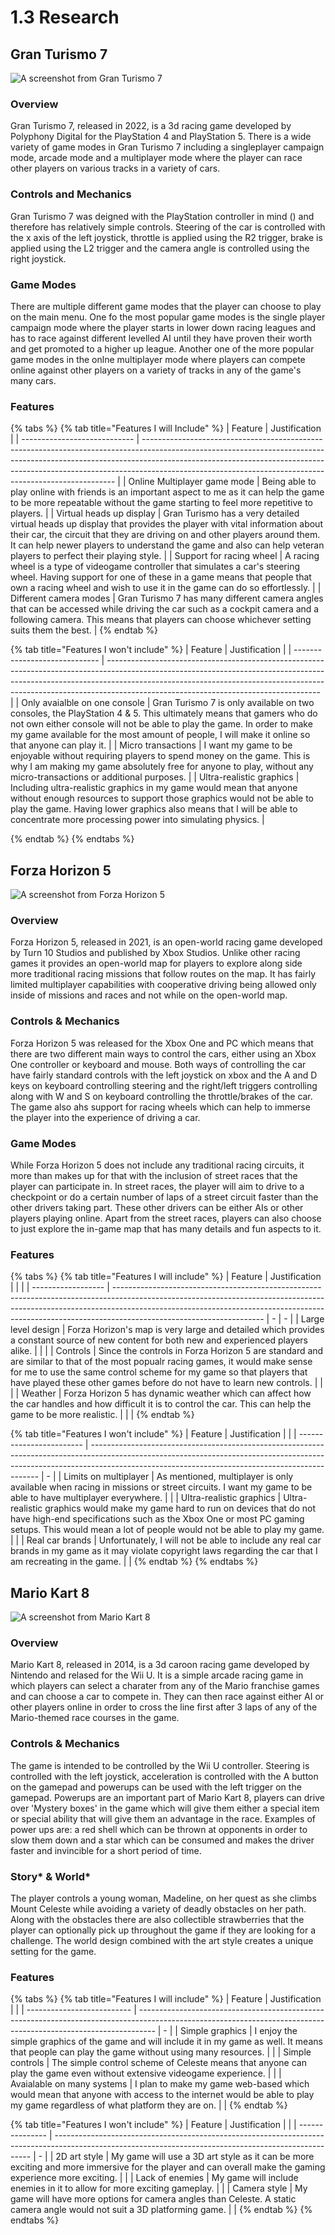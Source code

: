 # 1.3 Research

## Gran Turismo 7

![A screenshot from Gran Turismo 7](<../.gitbook/assets/image (1).png>)

### Overview

Gran Turismo 7, released in 2022, is a 3d racing game developed by Polyphony Digital for the PlayStation 4 and PlayStation 5. There is a wide variety of game modes in Gran Turismo 7 including a singleplayer campaign mode, arcade mode and a multiplayer mode where the player can race other players on various tracks in a variety of cars.

### Controls and Mechanics

Gran Turismo 7 was deigned with the PlayStation controller in mind (<img src="../.gitbook/assets/image (2).png" alt="" data-size="line">) and therefore has relatively simple controls. Steering of the car is controlled with the x axis of the left joystick, throttle is applied using the R2 trigger, brake is applied using the L2 trigger and the camera angle is controlled using the right joystick.

### Game Modes&#x20;

There are multiple different game modes that the player can choose to play on the main menu. One fo the most popular game modes is the single player campaign mode where the player starts in lower down racing leagues and has to race against different levelled AI until they have proven their worth and get promoted to a higher up league. Another one of the more popular game modes in the onlne multiplayer mode where players can compete online against other players on a variety of tracks in any of the game's many cars.

### Features

{% tabs %}
{% tab title="Features I will Include" %}
| Feature                      | Justification                                                                                                                                                                                                                                                                                                     |
| ---------------------------- | ----------------------------------------------------------------------------------------------------------------------------------------------------------------------------------------------------------------------------------------------------------------------------------------------------------------- |
| Online Multiplayer game mode | Being able to play online with friends is an important aspect to me as it can help the game to be more repeatable without the game starting to feel more repetitive to players.                                                                                                                                   |
| Virtual heads up display     | Gran Turismo has a very detailed virtual heads up display that provides the player with vital information about their car, the circuit that they are driving on and other players around them. It can help newer players to understand the game and also can help veteran players to perfect their playing style. |
| Support for racing wheel     | A racing wheel is a type of videogame controller that simulates a car's steering wheel. Having support for one of these in a game means that people that own a racing wheel and wish to use it in the game can do so effortlessly.                                                                                |
| Different camera modes       | Gran Turismo 7 has many different camera angles that can be accessed while driving the car such as a cockpit camera and a following camera. This means that players can choose whichever setting suits them the best.                                                                                             |
{% endtab %}

{% tab title="Features I won't include" %}
| Feature                       | Justification                                                                                                                                                                                                                                                                                   |
| ----------------------------- | ----------------------------------------------------------------------------------------------------------------------------------------------------------------------------------------------------------------------------------------------------------------------------------------------- |
| Only avaialble on one console | Gran Turismo 7 is only available on two consoles, the PlayStation 4 & 5. This ultimately means that gamers who do not own either console will not be able to play the game. In order to make my game available for the most amount of people, I will make it online so that anyone can play it. |
| Micro transactions            | I want my game to be enjoyable without requiring players to spend money on the game. This is why I am making my game absolutely free for anyone to play, without any micro-transactions or additional purposes.                                                                                 |
| Ultra-realistic graphics      | Including ultra-realistic graphics in my game would mean that anyone without enough resources to support those graphics would not be able to play the game. Having lower graphics also means that I will be able to concentrate more processing power into simulating physics.                  |


{% endtab %}
{% endtabs %}

## Forza Horizon 5

![A screenshot from Forza Horizon 5](<../.gitbook/assets/image (3).png>)

### Overview

Forza Horizon 5, released in 2021, is an open-world racing game developed by Turn 10 Studios and published by Xbox Studios. Unlike other racing games it provides an open-world map for players to explore along side more traditional racing missions that follow routes on the map. It has fairly limited multiplayer capabilities with cooperative driving being allowed only inside of missions and races and not while on the open-world map.

### Controls & Mechanics

Forza Horizon 5 was released for the Xbox One and PC which means that there are two different main ways to control the cars, either using an Xbox One controller or keyboard and mouse. Both ways of controlling the car have fairly standard controls with the left joystick on xbox and the A and D keys on keyboard controlling steering and the right/left triggers controlling along with W and S on keyboard controlling the throttle/brakes of the car. The game also ahs support for racing wheels which can help to immerse the player into the experience of driving a car.

### Game Modes

While Forza Horizon 5 does not include any traditional racing circuits, it more than makes up for that with the inclusion of street races that the player can participate in. In street races, the player will aim to drive to a checkpoint or do a certain number of laps of a street circuit faster than the other drivers taking part. These other drivers can be either AIs or other players playing online. Apart from the street races, players can also choose to just explore the in-game map that has many details and fun aspects to it. &#x20;

### Features

{% tabs %}
{% tab title="Features I will include" %}
| Feature            | Justification                                                                                                                                                                                                                                                                   |   |   |
| ------------------ | ------------------------------------------------------------------------------------------------------------------------------------------------------------------------------------------------------------------------------------------------------------------------------- | - | - |
| Large level design | Forza Horizon's map is very large and detailed which provides a constant source of new content for both new and experienced players alike.                                                                                                                                      |   |   |
| Controls           | Since the controls in Forza Horizon 5 are standard and are similar to that of the most popualr racing games, it would make sense for me to use the same control scheme for my game so that players that have played these other games before do not have to learn new controls. |   |   |
| Weather            | Forza Horizon 5 has dynamic weather which can affect how the car handles and how difficult it is to control the car. This can help the game to be more realistic.                                                                                                               |   |   |
{% endtab %}

{% tab title="Features I won't include" %}
| Feature                  | Justification                                                                                                                                                                                                                 |   |
| ------------------------ | ----------------------------------------------------------------------------------------------------------------------------------------------------------------------------------------------------------------------------- | - |
| Limits on multiplayer    | As mentioned, multiplayer is only available when racing in missions or street circuits. I want my game to be able to have multiplayer everywhere.                                                                             |   |
| Ultra-realistic graphics | Ultra-realistic graphics would make my game hard to run on devices that do not have high-end specifications such as the Xbox One or most PC gaming setups. This would mean a lot of people would not be able to play my game. |   |
| Real car brands          | Unfortunately, I will not be able to include any real car brands in my game as it may violate copyright laws regarding the car that I am recreating in the game.                                                              |   |
{% endtab %}
{% endtabs %}

## Mario Kart 8

![A screenshot from Mario Kart 8](<../.gitbook/assets/image (4).png>)

### Overview

Mario Kart 8, released in 2014, is a 3d caroon racing game developed by Nintendo and relased for the Wii U. It is a simple arcade racing game in which players can select a charater from any of the Mario franchise games and can choose a car to compete in. They can then race against either AI or other players online in order to cross the line first after 3 laps of any of the Mario-themed race courses in the game.

### Controls & Mechanics

The game is intended to be controlled by the Wii U controller. Steering is controlled with the left joystick, acceleration is controlled with the A button on the gamepad and powerups can be used with the left trigger on the gamepad. Powerups are an important part of Mario Kart 8, players can drive over 'Mystery boxes' in the game which will give them either a special item or special ability that will give them an advantage in the race. Examples of power ups are: a red shell which can be thrown at opponents in order to slow them down and a star which can be consumed and makes the driver faster and invincible for a short period of time.

### Story\* & World\*

The player controls a young woman, Madeline, on her quest as she climbs Mount Celeste while avoiding a variety of deadly obstacles on her path. Along with the obstacles there are also collectible strawberries that the player can optionally pick up throughout the game if they are looking for a challenge. The world design combined with the art style creates a unique setting for the game.

### Features

{% tabs %}
{% tab title="Features I will include" %}
| Feature                    | Justification                                                                                                                                                    |   |
| -------------------------- | ---------------------------------------------------------------------------------------------------------------------------------------------------------------- | - |
| Simple graphics            | I enjoy the simple graphics of the game and will include it in my game as well. It means that people can play the game without using many resources.             |   |
| Simple controls            | The simple control scheme of Celeste means that anyone can play the game even without extensive videogame experience.                                            |   |
| Avaialable on many systems | I plan to make my game web-based which would mean that anyone with access to the internet would be able to play my game regardless of what platform they are on. |   |
{% endtab %}

{% tab title="Features I won't include" %}
| Feature         | Justification                                                                                                                                          |   |
| --------------- | ------------------------------------------------------------------------------------------------------------------------------------------------------ | - |
| 2D art style    | My game will use a 3D art style as it can be more exciting and more immersive for the player and can overall make the gaming experience more exciting. |   |
| Lack of enemies | My game will include enemies in it to allow for more exciting gameplay.                                                                                |   |
| Camera style    | My game will have more options for camera angles than Celeste. A static camera angle would not suit a 3D platforming game.                             |   |
{% endtab %}
{% endtabs %}
